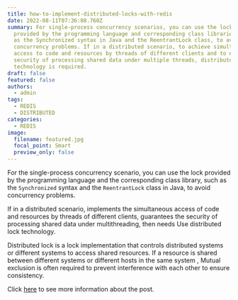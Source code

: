 ```yaml
---
title: how-to-implement-distributed-locks-with-redis
date: 2022-08-11T07:36:08.760Z
summary: For single-process concurrency scenarios, you can use the locks
  provided by the programming language and corresponding class libraries, such
  as the Synchronized syntax in Java and the ReentrantLock class, to avoid
  concurrency problems. If in a distributed scenario, to achieve simultaneous
  access to code and resources by threads of different clients and to ensure the
  security of processing shared data under multiple threads, distributed lock
  technology is required.
draft: false
featured: false
authors:
  - admin
tags:
  - REDIS
  - DISTRIBUTED
categories:
  - REDIS
image:
  filename: featured.jpg
  focal_point: Smart
  preview_only: false
---
```

For the single-process concurrency scenario, you can use the lock provided by the programming language and the corresponding class library, such as the `Synchronized` syntax and the `ReentrantLock` class in Java, to avoid concurrency problems.

If in a distributed scenario, implements the simultaneous access of code and resources by threads of different clients, guarantees the security of processing shared data under multithreading, then needs Use distributed lock technology.

Distributed lock is a lock implementation that controls distributed systems or different systems to access shared resources. If a resource is shared between different systems or different hosts in the same system , Mutual exclusion is often required to prevent interference with each other to ensure consistency.

Click [here](https://notebook.grayson.top/project-37/doc-809) to see more information about the post.